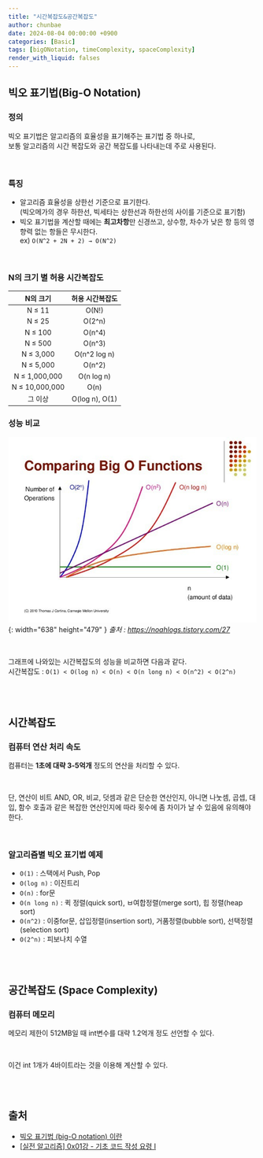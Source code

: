 ```yaml
---
title: "시간복잡도&공간복잡도"
author: chunbae
date: 2024-08-04 00:00:00 +0900
categories: [Basic]
tags: [bigONotation, timeComplexity, spaceComplexity]
render_with_liquid: falses
---
```


## 빅오 표기법(Big-O Notation)

### 정의

빅오 표기법은 알고리즘의 효율성을 표기해주는 표기법 중 하나로,
<br>
보통 알고리즘의 시간 복잡도와 공간 복잡도를 나타내는데 주로 사용된다.

<br>

### 특징
- 알고리즘 효율성을 상한선 기준으로 표기한다. <br> (빅오메가의 경우 하한선, 빅세타는 상한선과 하한선의 사이를 기준으로 표기함)
- 빅오 표기법을 계산할 때에는 **최고차항**만 신경쓰고, 상수항, 차수가 낮은 항 등의 영향력 없는 항들은 무시한다. <br> ex) `O(N^2 + 2N + 2) → O(N^2)`

<br>

### N의 크기 별 허용 시간복잡도
| **N의 크기**  | **허용 시간복잡도** |
|:------------:|:----------------:|
|    N ≤ 11    |      O(N!)       |
|    N ≤ 25    |      O(2^n)      |
|    N ≤ 100   |      O(n^4)      |
|    N ≤ 500   |      O(n^3)      |
|   N ≤ 3,000  |  O(n^2 log n)    |
|   N ≤ 5,000  |      O(n^2)      |
| N ≤ 1,000,000|   O(n log n)     |
|N ≤ 10,000,000|       O(n)       |
|   그 이상     |  O(log n), O(1)  |


### 성능 비교 
![Desktop View](/assets/img/시간복잡도/img01.png){: width="638" height="479" }
_출처 : https://noahlogs.tistory.com/27_

<br>

그래프에 나와있는 시간복잡도의 성능을 비교하면 다음과 같다.
<br>
시간복잡도 : `O(1) < O(log n) < O(n) < O(n long n) < O(n^2) < O(2^n)`

<br>
<br>

## 시간복잡도

### 컴퓨터 연산 처리 속도
컴퓨터는 **1초에 대략 3-5억개** 정도의 연산을 처리할 수 있다.

<br>

단, 연산이 비트 AND, OR, 비교, 덧셈과 같은 단순한 연산인지, 아니면 나눗셈, 곱셉, 대입, 함수 호출과 같은 복잡한 연산인지에 따라 횟수에 좀 차이가 날 수 있음에 유의해야 한다.

<br>

### 알고리즘별 빅오 표기법 예제
- `O(1)` : 스택에서 Push, Pop
- `O(log n)` : 이진트리
- `O(n)` : for문
- `O(n long n)` : 퀵 정렬(quick sort), ㅂ여합정렬(merge sort), 힙 정렬(heap sort)
- `O(n^2)` : 이중for문, 삽입정렬(insertion sort), 거품정렬(bubble sort), 선택정렬(selection sort)
- `O(2^n)` : 피보나치 수열

<br>
<br>

## 공간복잡도 (Space Complexity)

### 컴퓨터 메모리
메모리 제한이 512MB일 때 int변수를 대략 1.2억개 정도 선언할 수 있다.

<br>

이건 int 1개가 4바이트라는 것을 이용해 계산할 수 있다.

<br>
<br>

## 출처

- [빅오 표기법 (big-O notation) 이란](https://noahlogs.tistory.com/27)
- [[실전 알고리즘] 0x01강 - 기초 코드 작성 요령 I](https://blog.encrypted.gg/922)